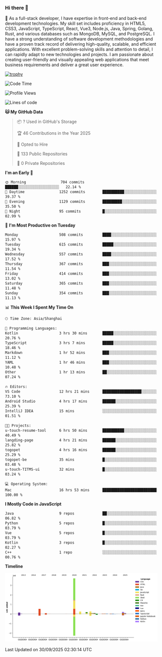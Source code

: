 ### Hi there 👋

🌱 As a full-stack developer, I have expertise in front-end and back-end development technologies. My skill set includes proficiency in HTML5, CSS3, JavaScript, TypeScript, React, Vue3, Node.js, Java, Spring, Golang, Rust, and various databases such as MongoDB, MySQL, and PostgreSQL. I have a strong understanding of software development methodologies and have a proven track record of delivering high-quality, scalable, and efficient applications. With excellent problem-solving skills and attention to detail, I can rapidly adapt to new technologies and projects. I am passionate about creating user-friendly and visually appealing web applications that meet business requirements and deliver a great user experience.

[![trophy](https://github-profile-trophy.vercel.app/?username=elton&rank=SECRET,SSS,SS,S,AAA,AA,A&theme=onedark&no-frame=true&margin-w=10)](https://github.com/ryo-ma/github-profile-trophy)

<!--START_SECTION:waka-->
![Code Time](http://img.shields.io/badge/Code%20Time-1%2C932%20hrs%2057%20mins-blue)

![Profile Views](http://img.shields.io/badge/Profile%20Views-0-blue)

![Lines of code](https://img.shields.io/badge/From%20Hello%20World%20I%27ve%20Written-5.9%20million%20lines%20of%20code-blue)

**🐱 My GitHub Data** 

> 📦 ? Used in GitHub's Storage 
 > 
> 🏆 46 Contributions in the Year 2025
 > 
> 💼 Opted to Hire
 > 
> 📜 133 Public Repositories 
 > 
> 🔑 0 Private Repositories 
 > 
**I'm an Early 🐤** 

```text
🌞 Morning                704 commits         ██████░░░░░░░░░░░░░░░░░░░   22.14 % 
🌆 Daytime                1252 commits        ██████████░░░░░░░░░░░░░░░   39.37 % 
🌃 Evening                1129 commits        █████████░░░░░░░░░░░░░░░░   35.50 % 
🌙 Night                  95 commits          █░░░░░░░░░░░░░░░░░░░░░░░░   02.99 % 
```
📅 **I'm Most Productive on Tuesday** 

```text
Monday                   508 commits         ████░░░░░░░░░░░░░░░░░░░░░   15.97 % 
Tuesday                  615 commits         █████░░░░░░░░░░░░░░░░░░░░   19.34 % 
Wednesday                557 commits         ████░░░░░░░░░░░░░░░░░░░░░   17.52 % 
Thursday                 367 commits         ███░░░░░░░░░░░░░░░░░░░░░░   11.54 % 
Friday                   414 commits         ███░░░░░░░░░░░░░░░░░░░░░░   13.02 % 
Saturday                 365 commits         ███░░░░░░░░░░░░░░░░░░░░░░   11.48 % 
Sunday                   354 commits         ███░░░░░░░░░░░░░░░░░░░░░░   11.13 % 
```


📊 **This Week I Spent My Time On** 

```text
🕑︎ Time Zone: Asia/Shanghai

💬 Programming Languages: 
Kotlin                   3 hrs 30 mins       █████░░░░░░░░░░░░░░░░░░░░   20.76 % 
TypeScript               3 hrs 7 mins        █████░░░░░░░░░░░░░░░░░░░░   18.46 % 
Markdown                 1 hr 52 mins        ███░░░░░░░░░░░░░░░░░░░░░░   11.12 % 
YAML                     1 hr 46 mins        ███░░░░░░░░░░░░░░░░░░░░░░   10.48 % 
Other                    1 hr 13 mins        ██░░░░░░░░░░░░░░░░░░░░░░░   07.24 % 

🔥 Editors: 
VS Code                  12 hrs 21 mins      ██████████████████░░░░░░░   73.10 % 
Android Studio           4 hrs 17 mins       ██████░░░░░░░░░░░░░░░░░░░   25.39 % 
IntelliJ IDEA            15 mins             ░░░░░░░░░░░░░░░░░░░░░░░░░   01.51 % 

🐱‍💻 Projects: 
u-touch-resume-tool      6 hrs 50 mins       ██████████░░░░░░░░░░░░░░░   40.49 % 
langding-page            4 hrs 21 mins       ██████░░░░░░░░░░░░░░░░░░░   25.82 % 
togopet                  4 hrs 16 mins       ██████░░░░░░░░░░░░░░░░░░░   25.29 % 
togopet-be               35 mins             █░░░░░░░░░░░░░░░░░░░░░░░░   03.48 % 
u-touch-TITMS-ui         32 mins             █░░░░░░░░░░░░░░░░░░░░░░░░   03.24 % 

💻 Operating System: 
Mac                      16 hrs 53 mins      █████████████████████████   100.00 % 
```

**I Mostly Code in JavaScript** 

```text
Java                     9 repos             ██░░░░░░░░░░░░░░░░░░░░░░░   06.82 % 
Python                   5 repos             █░░░░░░░░░░░░░░░░░░░░░░░░   03.79 % 
Vue                      5 repos             █░░░░░░░░░░░░░░░░░░░░░░░░   03.79 % 
Kotlin                   3 repos             █░░░░░░░░░░░░░░░░░░░░░░░░   02.27 % 
C++                      1 repo              ░░░░░░░░░░░░░░░░░░░░░░░░░   00.76 % 
```



**Timeline**

![Lines of Code chart](https://raw.githubusercontent.com/elton/elton/main/assets/bar_graph.png)


 Last Updated on 30/09/2025 02:30:14 UTC
<!--END_SECTION:waka-->

<!--
**elton/elton** is a ✨ _special_ ✨ repository because its `README.md` (this file) appears on your GitHub profile.

Here are some ideas to get you started:

- 🔭 I’m currently working on ...
- 🌱 I’m currently learning ...
- 👯 I’m looking to collaborate on ...
- 🤔 I’m looking for help with ...
- 💬 Ask me about ...
- 📫 How to reach me: ...
- 😄 Pronouns: ...
- ⚡ Fun fact: ...
-->
